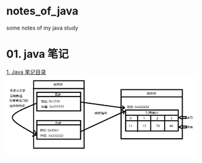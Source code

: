 # notes_of_java
some notes of my java study

# 01. java 笔记
<a href="https://github.com/leon9dragon/notes_of_java/tree/master/01.java_notes">1. Java 笔记目录</a>
![????](99.images\20200323091431.png)
